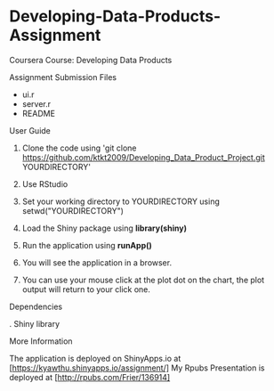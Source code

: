 Developing-Data-Products-Assignment
===================================

Coursera Course: Developing Data Products

Assignment Submission Files
- ui.r
- server.r
- README

User Guide

1. Clone the code using 'git clone https://github.com/ktkt2009/Developing_Data_Product_Project.git YOURDIRECTORY'

2. Use RStudio

3. Set your working directory to YOURDIRECTORY using setwd("YOURDIRECTORY")

4. Load the Shiny package using **library(shiny)**

5. Run the application using **runApp()**

6. You will see the application in a browser. 

7. You can use your mouse click at the plot dot on the chart, the plot output will return to your click one. 

Dependencies

. Shiny library

More Information

The application is deployed on ShinyApps.io at [https://kyawthu.shinyapps.io/assignment/]
My Rpubs Presentation is deployed at
[http://rpubs.com/Frier/136914]

